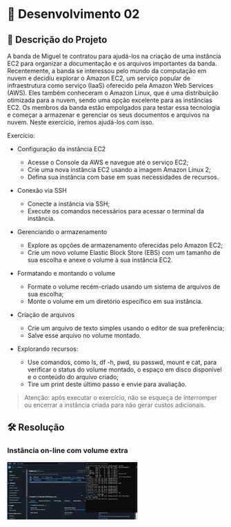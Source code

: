 # 📜 Desenvolvimento 02

## 🎯 Descrição do Projeto 

A banda de Miguel te contratou para ajudá-los na criação de uma instância EC2 para organizar a documentação e os arquivos importantes da banda. Recentemente, a banda se interessou pelo mundo da computação em nuvem e decidiu explorar o Amazon EC2, um serviço popular de infraestrutura como serviço (IaaS) oferecido pela Amazon Web Services (AWS). Eles também conheceram o Amazon Linux, que é uma distribuição otimizada para a nuvem, sendo uma opção excelente para as instâncias EC2. Os membros da banda estão empolgados para testar essa tecnologia e começar a armazenar e gerenciar os seus documentos e arquivos na nuvem. Neste exercício, iremos ajudá-los com isso.

Exercício:
- Configuração da instância EC2
  - Acesse o Console da AWS e navegue até o serviço EC2; 
  - Crie uma nova instância EC2 usando a imagem Amazon Linux 2; 
  - Defina sua instância com base em suas necessidades de recursos. 

- Conexão via SSH
  - Conecte a instância via SSH;
  - Execute os comandos necessários para acessar o terminal da instância.

- Gerenciando o armazenamento
  - Explore as opções de armazenamento oferecidas pelo Amazon EC2; 
  - Crie um novo volume Elastic Block Store (EBS) com um tamanho de sua escolha e anexe o volume à sua instância EC2. 

- Formatando e montando o volume
  - Formate o volume recém-criado usando um sistema de arquivos de sua escolha;
  - Monte o volume em um diretório específico em sua instância.

- Criação de arquivos
  - Crie um arquivo de texto simples usando o editor de sua preferência;
  - Salve esse arquivo no volume montado.

- Explorando recursos:
  - Use comandos, como ls, df -h, pwd, su passwd, mount e cat, para verificar o status do volume montado, o espaço em disco disponível e o conteúdo do arquivo criado;
  - Tire um print deste último passo e envie para avaliação.

> Atenção: após executar o exercício, não se esqueça de interromper ou encerrar a instância criada para não gerar custos adicionais.

## 🛠️ Resolução

### Instância on-line com volume extra
<img width="60%" src="./commands_in_line.png">

